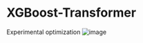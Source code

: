 # XGBoost-Transformer
Experimental optimization
![image](https://github.com/user-attachments/assets/898e3886-4fd4-4c87-89e6-731ed02c29c7)


